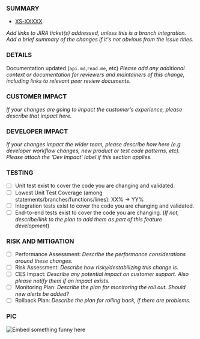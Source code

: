 ### SUMMARY
* [XS-XXXXX](https://jira.dp.hbo.com/browse/XS-XXXXX)

_Add links to JIRA ticket(s) addressed, unless this is a branch integration. Add a brief summary of the changes if it's not obvious from the issue titles._

### DETAILS
Documentation updated (`api.md`,`read.me`, etc)
_Please add any additional context or documentation for reviewers and maintainers of this change, including links to relevant peer review documents._

### CUSTOMER IMPACT
_If your changes are going to impact the customer's experience, please describe that impact here._

### DEVELOPER IMPACT
_If your changes impact the wider team, please describe how here (e.g. developer workflow changes, new product or test code patterns, etc). Please attach the 'Dev Impact' label if this section applies._

### TESTING
- [ ] Unit test exist to cover the code you are changing and validated.
- [ ] Lowest Unit Test Coverage (among statements/branches/functions/lines): XX% -> YY%
- [ ] Integration tests exist to cover the code you are changing and validated.
- [ ] End-to-end tests exist to cover the code you are changing. (_If not, describe/link to the plan to add them as part of this feature development_)

### RISK AND MITIGATION
- [ ] Performance Assessment: _Describe the performance considerations around these changes._
- [ ] Risk Assessment: _Describe how risky/destabilizing this change is._
- [ ] CES Impact: _Describe any potential impact on customer support. Also please notify them if an impact exists._
- [ ] Monitoring Plan: _Describe the plan for monitoring the roll out. Should new alerts be added?_
- [ ] Rollback Plan: _Describe the plan for rolling back, if there are problems._

### PIC
![Embed something funny here](https://giphy.com/trending-gifs)